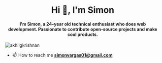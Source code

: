 
<h1 align="center">Hi 👋, I'm Simon</h1>
<h4 align="center">I'm Simon, a 24-year old technical enthusiast who does web development. Passionate to contribute open-source projects and make cool products.</h3>

<p align="left"> <img src="https://komarev.com/ghpvc/?username=akhilgkrishnan" alt="akhilgkrishnan" /> </p>

- 📫 How to reach me **simonvargas01@gmail.com**

